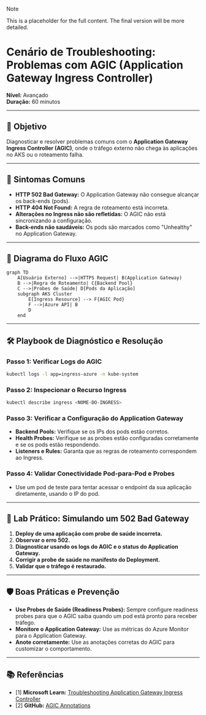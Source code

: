 > [!NOTE]
> This is a placeholder for the full content. The final version will be more detailed.

# Cenário de Troubleshooting: Problemas com AGIC (Application Gateway Ingress Controller)

**Nível:** Avançado  
**Duração:** 60 minutos

---

## 🎯 Objetivo

Diagnosticar e resolver problemas comuns com o **Application Gateway Ingress Controller (AGIC)**, onde o tráfego externo não chega às aplicações no AKS ou o roteamento falha.

---

## 🚨 Sintomas Comuns

- **HTTP 502 Bad Gateway:** O Application Gateway não consegue alcançar os back-ends (pods).
- **HTTP 404 Not Found:** A regra de roteamento está incorreta.
- **Alterações no Ingress não são refletidas:** O AGIC não está sincronizando a configuração.
- **Back-ends não saudáveis:** Os pods são marcados como "Unhealthy" no Application Gateway.

---

## 🎨 Diagrama do Fluxo AGIC

```mermaid
graph TD
    A[Usuário Externo] -->|HTTPS Request| B(Application Gateway)
    B -->|Regra de Roteamento| C{Backend Pool}
    C -->|Probes de Saúde| D[Pods da Aplicação]
    subgraph AKS Cluster
        E[Ingress Resource] --> F{AGIC Pod}
        F -->|Azure API| B
        D
    end
```

---

## 🛠️ Playbook de Diagnóstico e Resolução

### Passo 1: Verificar Logs do AGIC

```bash
kubectl logs -l app=ingress-azure -n kube-system
```

### Passo 2: Inspecionar o Recurso Ingress

```bash
kubectl describe ingress <NOME-DO-INGRESS>
```

### Passo 3: Verificar a Configuração do Application Gateway

- **Backend Pools:** Verifique se os IPs dos pods estão corretos.
- **Health Probes:** Verifique se as probes estão configuradas corretamente e se os pods estão respondendo.
- **Listeners e Rules:** Garanta que as regras de roteamento correspondem ao Ingress.

### Passo 4: Validar Conectividade Pod-para-Pod e Probes

- Use um pod de teste para tentar acessar o endpoint da sua aplicação diretamente, usando o IP do pod.

---

## 🧪 Lab Prático: Simulando um 502 Bad Gateway

1.  **Deploy de uma aplicação com probe de saúde incorreta.**
2.  **Observar o erro 502.**
3.  **Diagnosticar usando os logs do AGIC e o status do Application Gateway.**
4.  **Corrigir a probe de saúde no manifesto do Deployment.**
5.  **Validar que o tráfego é restaurado.**

---

## 🛡️ Boas Práticas e Prevenção

- **Use Probes de Saúde (Readiness Probes):** Sempre configure readiness probes para que o AGIC saiba quando um pod está pronto para receber tráfego.
- **Monitore o Application Gateway:** Use as métricas do Azure Monitor para o Application Gateway.
- **Anote corretamente:** Use as anotações corretas do AGIC para customizar o comportamento.

---

## 📚 Referências

- [1] **Microsoft Learn:** [Troubleshooting Application Gateway Ingress Controller](https://learn.microsoft.com/azure/application-gateway/ingress-controller-troubleshoot)
- [2] **GitHub:** [AGIC Annotations](https://github.com/Azure/application-gateway-kubernetes-ingress/blob/master/docs/annotations.md)

